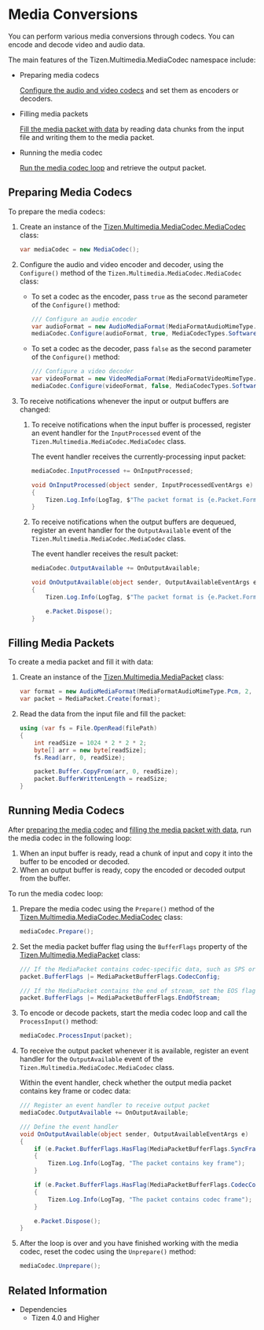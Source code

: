 # Media Conversions

You can perform various media conversions through codecs. You can encode and decode video and audio data.

The main features of the Tizen.Multimedia.MediaCodec namespace include:

-   Preparing media codecs

    [Configure the audio and video codecs](#PrepareCodec) and set them as encoders or decoders.

-   Filling media packets

    [Fill the media packet with data](#FillPacket) by reading data chunks from the input file and writing them to the media packet.

-   Running the media codec

    [Run the media codec loop](#RunCodec) and retrieve the output packet.

<a name="PrepareCodec"></a>
## Preparing Media Codecs

To prepare the media codecs:

1.  Create an instance of the [Tizen.Multimedia.MediaCodec.MediaCodec](/application/dotnet/api/TizenFX/latest/api/Tizen.Multimedia.MediaCodec.MediaCodec.html) class:

    ```csharp
    var mediaCodec = new MediaCodec();
    ```

2.  Configure the audio and video encoder and decoder, using the `Configure()` method of the `Tizen.Multimedia.MediaCodec.MediaCodec` class:

    -   To set a codec as the encoder, pass `true` as the second parameter of the `Configure()` method:

        ```csharp
        /// Configure an audio encoder
        var audioFormat = new AudioMediaFormat(MediaFormatAudioMimeType.Aac, 2, 48000, 16, 128);
        mediaCodec.Configure(audioFormat, true, MediaCodecTypes.Software);
        ```

    -   To set a codec as the decoder, pass `false` as the second parameter of the `Configure()` method:

        ```csharp
        /// Configure a video decoder
        var videoFormat = new VideoMediaFormat(MediaFormatVideoMimeType.H264SP, 640, 480);
        mediaCodec.Configure(videoFormat, false, MediaCodecTypes.Software);
        ```

3.  To receive notifications whenever the input or output buffers are changed:

    1.  To receive notifications when the input buffer is processed, register an event handler for the `InputProcessed` event of the `Tizen.Multimedia.MediaCodec.MediaCodec` class.

        The event handler receives the currently-processing input packet:

        ```csharp
        mediaCodec.InputProcessed += OnInputProcessed;

        void OnInputProcessed(object sender, InputProcessedEventArgs e)
        {
            Tizen.Log.Info(LogTag, $"The packet format is {e.Packet.Format} and buffer written length is {e.Packet.BufferWrittenLength}");
        }
        ```

    2.  To receive notifications when the output buffers are dequeued, register an event handler for the `OutputAvailable` event of the `Tizen.Multimedia.MediaCodec.MediaCodec` class.

        The event handler receives the result packet:

        ```csharp
        mediaCodec.OutputAvailable += OnOutputAvailable;

        void OnOutputAvailable(object sender, OutputAvailableEventArgs e)
        {
            Tizen.Log.Info(LogTag, $"The packet format is {e.Packet.Format} and buffer written length is {e.Packet.BufferWrittenLength}");

            e.Packet.Dispose();
        }
        ```

<a name="FillPacket"></a>
## Filling Media Packets

To create a media packet and fill it with data:

1.  Create an instance of the [Tizen.Multimedia.MediaPacket](/application/dotnet/api/TizenFX/latest/api/Tizen.Multimedia.MediaPacket.html) class:

    ```csharp
    var format = new AudioMediaFormat(MediaFormatAudioMimeType.Pcm, 2, 48000, 16, 128000);
    var packet = MediaPacket.Create(format);
    ```

2.  Read the data from the input file and fill the packet:

    ```csharp
    using (var fs = File.OpenRead(filePath)
    {
        int readSize = 1024 * 2 * 2 * 2;
        byte[] arr = new byte[readSize];
        fs.Read(arr, 0, readSize);

        packet.Buffer.CopyFrom(arr, 0, readSize);
        packet.BufferWrittenLength = readSize;
    }
    ```

<a name="RunCodec"></a>
## Running Media Codecs

After [preparing the media codec](#PrepareCodec) and [filling the media packet with data](#FillPacket), run the media codec in the following loop:

1.  When an input buffer is ready, read a chunk of input and copy it into the buffer to be encoded or decoded.
2.  When an output buffer is ready, copy the encoded or decoded output from the buffer.

To run the media codec loop:

1.  Prepare the media codec using the `Prepare()` method of the [Tizen.Multimedia.MediaCodec.MediaCodec](/application/dotnet/api/TizenFX/latest/api/Tizen.Multimedia.MediaCodec.MediaCodec.html) class:

    ```csharp
    mediaCodec.Prepare();
    ```

2.  Set the media packet buffer flag using the `BufferFlags` property of the [Tizen.Multimedia.MediaPacket](/application/dotnet/api/TizenFX/latest/api/Tizen.Multimedia.MediaPacket.html) class:

    ```csharp
    /// If the MediaPacket contains codec-specific data, such as SPS or PPS for H.264, set the CodecConfig flag
    packet.BufferFlags |= MediaPacketBufferFlags.CodecConfig;

    /// If the MediaPacket contains the end of stream, set the EOS flag
    packet.BufferFlags |= MediaPacketBufferFlags.EndOfStream;
    ```

3.  To encode or decode packets, start the media codec loop and call the `ProcessInput()` method:

    ```csharp
    mediaCodec.ProcessInput(packet);
    ```

4.  To receive the output packet whenever it is available, register an event handler for the `OutputAvailable` event of the `Tizen.Multimedia.MediaCodec.MediaCodec` class.

    Within the event handler, check whether the output media packet contains key frame or codec data:

    ```csharp
    /// Register an event handler to receive output packet
    mediaCodec.OutputAvailable += OnOutputAvailable;

    /// Define the event handler
    void OnOutputAvailable(object sender, OutputAvailableEventArgs e)
    {
        if (e.Packet.BufferFlags.HasFlag(MediaPacketBufferFlags.SyncFrame))
        {
            Tizen.Log.Info(LogTag, "The packet contains key frame");
        }

        if (e.Packet.BufferFlags.HasFlag(MediaPacketBufferFlags.CodecConfig))
        {
            Tizen.Log.Info(LogTag, "The packet contains codec frame");
        }

        e.Packet.Dispose();
    }
    ```

5.  After the loop is over and you have finished working with the media codec, reset the codec using the `Unprepare()` method:

    ```csharp
    mediaCodec.Unprepare();
    ```

## Related Information
* Dependencies
  -   Tizen 4.0 and Higher
